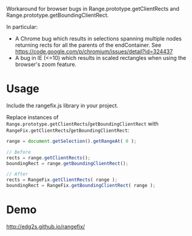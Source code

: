 Workaround for browser bugs in Range.prototype.getClientRects and Range.prototype.getBoundingClientRect.

In particular:

* A Chrome bug which results in selections spanning multiple nodes returning rects for all the parents of the endContainer. See https://code.google.com/p/chromium/issues/detail?id=324437
* A bug in IE (<=10) which results in scaled rectangles when using the browser's zoom feature.

Usage
=====
Include the rangefix.js library in your project.

Replace instances of `Range.prototype.getClientRects`/`getBoundingClientRect` with `RangeFix.getClientRects`/`getBoundingClientRect`:

```javascript
range = document.getSelection().getRangeAt( 0 );

// Before
rects = range.getClientRects();
boundingRect = range.getBoundingClientRect();

// After
rects = RangeFix.getClientRects( range );
boundingRect = RangeFix.getBoundingClientRect( range );
```

Demo
====
http://edg2s.github.io/rangefix/
